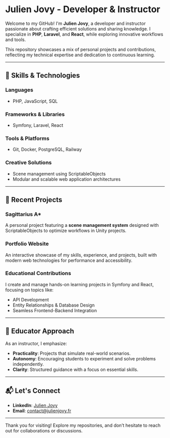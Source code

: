 
# Julien Jovy - Developer & Instructor

Welcome to my GitHub! I'm **Julien Jovy**, a developer and instructor passionate about crafting efficient solutions and sharing knowledge. I specialize in **PHP**, **Laravel**, and **React**, while exploring innovative workflows and tools.

This repository showcases a mix of personal projects and contributions, reflecting my technical expertise and dedication to continuous learning.

---

## 🔧 Skills & Technologies

### **Languages**
- PHP, JavaScript, SQL

### **Frameworks & Libraries**
- Symfony, Laravel, React

### **Tools & Platforms**
- Git, Docker, PostgreSQL, Railway

### **Creative Solutions**
- Scene management using ScriptableObjects
- Modular and scalable web application architectures

---

## 🚀 Recent Projects

### **Sagittarius A***
A personal project featuring a **scene management system** designed with ScriptableObjects to optimize workflows in Unity projects.

### **Portfolio Website**
An interactive showcase of my skills, experience, and projects, built with modern web technologies for performance and accessibility.

### **Educational Contributions**
I create and manage hands-on learning projects in Symfony and React, focusing on topics like:
- API Development
- Entity Relationships & Database Design
- Seamless Frontend-Backend Integration

---

## 🌱 Educator Approach

As an instructor, I emphasize:
- **Practicality**: Projects that simulate real-world scenarios.
- **Autonomy**: Encouraging students to experiment and solve problems independently.
- **Clarity**: Structured guidance with a focus on essential skills.

---

## 📬 Let's Connect

- **LinkedIn**: [Julien Jovy](https://www.linkedin.com/in/julienjovy/)
- **Email**: [contact@julienjovy.fr](mailto:julien@golpert.dev)

---

Thank you for visiting! Explore my repositories, and don’t hesitate to reach out for collaborations or discussions.
